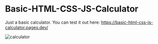 # Basic-HTML-CSS-JS-Calculator
Just a basic calculator.
You can test it out here: https://basic-html-css-js-calculator.pages.dev/


![calculator](https://user-images.githubusercontent.com/83786009/138605291-cc490d5c-4f73-4378-8b7b-20546554d80d.png)
